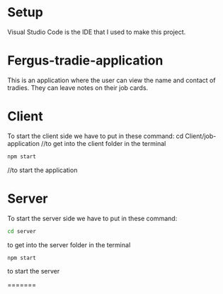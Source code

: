 # Setup
Visual Studio Code is the IDE that I used to make this project.
# Fergus-tradie-application
This is an application where the user can view the name and contact of tradies. They can leave notes on their job cards.
# Client
To start the client side we have to put in these command:
cd Client/job-application
//to get into the client folder in the terminal
```bash
npm start
```
//to start the application
# Server
To start the server side we have to put in these command:
```bash
cd server
```
to get into the server folder in the terminal
```bash
npm start
```
to start the server

=======


